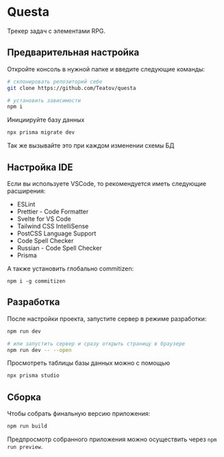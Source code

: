 # Questa

Трекер задач с элементами RPG.

## Предварительная настройка

Откройте консоль в нужной папке и введите следующие команды:

```bash
# склонировать репозиторий себе
git clone https://github.com/Teatov/questa

# установить зависимости
npm i
```
Инициируйте базу данных

```bash
npx prisma migrate dev
```

Так же вызывайте это при каждом изменении схемы БД

## Настройка IDE

Если вы используете VSCode, то рекомендуется иметь следующие расширения:

- ESLint
- Prettier - Code Formatter
- Svelte for VS Code
- Tailwind CSS IntelliSense
- PostCSS Language Support
- Code Spell Checker
- Russian - Code Spell Checker
- Prisma

А также установить глобально commitizen:

```
npm i -g commitizen
```

## Разработка

После настройки проекта, запустите сервер в режиме разработки:

```bash
npm run dev

# или запустить сервер и сразу открыть страницу в браузере
npm run dev -- --open
```

Просмотреть таблицы базы данных можно с помощью

```bash
npx prisma studio
```

## Сборка

Чтобы собрать финальную версию приложения:

```bash
npm run build
```

Предпросмотр собранного приложения можно осуществить через `npm run preview`.
